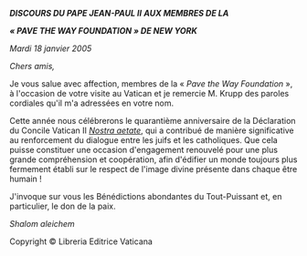 ***DISCOURS DU PAPE JEAN-PAUL II*** ***AUX MEMBRES DE LA***

***« *PAVE THE WAY FOUNDATION* » DE NEW YORK***

*Mardi 18 janvier 2005*

*Chers amis,*

Je vous salue avec affection, membres de la « *Pave the Way Foundation* », à l'occasion de votre visite au Vatican et je remercie M. Krupp des paroles cordiales qu'il m'a adressées en votre nom.

Cette année nous célébrerons le quarantième anniversaire de la Déclaration du Concile Vatican II *[Nostra aetate](http://localhost/archive/hist_councils/ii_vatican_council/documents/vat-ii_decl_19651028_nostra-aetate_fr.html)*, qui a contribué de manière significative au renforcement du dialogue entre les juifs et les catholiques. Que cela puisse constituer une occasion d'engagement renouvelé pour une plus grande compréhension et coopération, afin d'édifier un monde toujours plus fermement établi sur le respect de l'image divine présente dans chaque être humain !

J'invoque sur vous les Bénédictions abondantes du Tout-Puissant et, en particulier, le don de la paix.

*Shalom aleichem*

Copyright © Libreria Editrice Vaticana